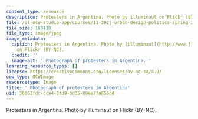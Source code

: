```yaml
---
content_type: resource
description: Protesters in Argentina. Photo by illuminaut on Flickr (BY-NC).
file: /ol-ocw-studio-app/courses/11-302j-urban-design-politics-spring-2010/36063fdccca43fd9bd3589ee7fa856cd_11-302js10.jpg
file_size: 168110
file_type: image/jpeg
image_metadata:
  caption: Protesters in Argentina. Photo by [illuminaut](http://www.flickr.com/photos/illuminaut/3385430304/)
    on Flickr (BY-NC).
  credit: ''
  image-alt: ' Photograph of protesters in Argentina. '
learning_resource_types: []
license: https://creativecommons.org/licenses/by-nc-sa/4.0/
ocw_type: OCWImage
resourcetype: Image
title: ' Photograph of protesters in Argentina'
uid: 36063fdc-cca4-3fd9-bd35-89ee7fa856cd
---
```

Protesters in Argentina. Photo by illuminaut on Flickr (BY-NC).